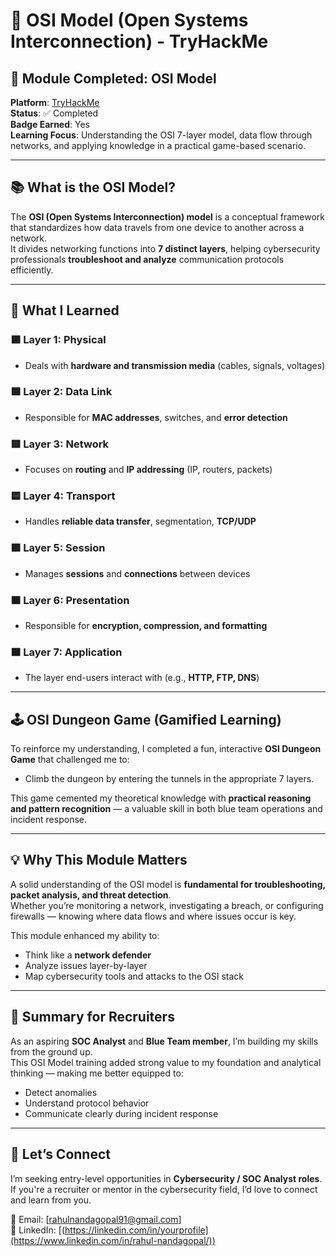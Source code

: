 # 🧱 OSI Model (Open Systems Interconnection) - TryHackMe

## 🧭 Module Completed: OSI Model  
**Platform**: [TryHackMe](https://tryhackme.com)  
**Status**: ✅ Completed  
**Badge Earned**: Yes  
**Learning Focus**: Understanding the OSI 7-layer model, data flow through networks, and applying knowledge in a practical game-based scenario.

---

## 📚 What is the OSI Model?

The **OSI (Open Systems Interconnection) model** is a conceptual framework that standardizes how data travels from one device to another across a network.  
It divides networking functions into **7 distinct layers**, helping cybersecurity professionals **troubleshoot and analyze** communication protocols efficiently.

---

## 🧠 What I Learned

### 🟦 Layer 1: Physical
- Deals with **hardware and transmission media** (cables, signals, voltages)

### 🟩 Layer 2: Data Link
- Responsible for **MAC addresses**, switches, and **error detection**

### 🟥 Layer 3: Network
- Focuses on **routing** and **IP addressing** (IP, routers, packets)

### 🟨 Layer 4: Transport
- Handles **reliable data transfer**, segmentation, **TCP/UDP**

### 🟪 Layer 5: Session
- Manages **sessions** and **connections** between devices

### 🟧 Layer 6: Presentation
- Responsible for **encryption, compression, and formatting**

### 🟫 Layer 7: Application
- The layer end-users interact with (e.g., **HTTP, FTP, DNS**)

---

## 🕹️ OSI Dungeon Game (Gamified Learning)

To reinforce my understanding, I completed a fun, interactive **OSI Dungeon Game** that challenged me to:
- Climb the dungeon by entering the tunnels in the appropriate 7 layers. 


This game cemented my theoretical knowledge with **practical reasoning and pattern recognition** — a valuable skill in both blue team operations and incident response.

---

## 💡 Why This Module Matters

A solid understanding of the OSI model is **fundamental for troubleshooting, packet analysis, and threat detection**.  
Whether you’re monitoring a network, investigating a breach, or configuring firewalls — knowing where data flows and where issues occur is key.

This module enhanced my ability to:
- Think like a **network defender**
- Analyze issues layer-by-layer
- Map cybersecurity tools and attacks to the OSI stack

---

## 📌 Summary for Recruiters

As an aspiring **SOC Analyst** and **Blue Team member**, I’m building my skills from the ground up.  
This OSI Model training added strong value to my foundation and analytical thinking — making me better equipped to:
- Detect anomalies
- Understand protocol behavior
- Communicate clearly during incident response

---

## 🤝 Let’s Connect

I’m seeking entry-level opportunities in **Cybersecurity / SOC Analyst roles**.  
If you're a recruiter or mentor in the cybersecurity field, I’d love to connect and learn from you.

📧 Email: [rahulnandagopal91@gmail.com]  
🔗 LinkedIn: [(https://linkedin.com/in/yourprofile](https://www.linkedin.com/in/rahul-nandagopal/))  



